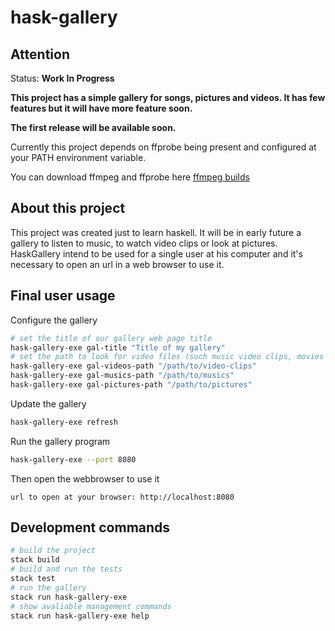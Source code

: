 # hask-gallery

## Attention

Status: **Work In Progress**

**This project has a simple gallery for songs, pictures and videos. It has few features but it will have more feature soon.**

**The first release will be available soon.**

Currently this project depends on ffprobe being present and configured at your PATH environment variable.

You can download ffmpeg and ffprobe here [ffmpeg builds](https://ffmpeg.zeranoe.com/builds/)

## About this project

This project was created just to learn haskell. It will be in early future a gallery to listen to music, to watch video clips or look at pictures.
HaskGallery intend to be used for a single user at his computer and it's necessary to open an url in a web browser to use it.

## Final user usage

Configure the gallery
```bash
# set the title of our gallery web page title
hask-gallery-exe gal-title "Title of my gallery"
# set the path to look for video files (such music video clips, movies and etc)
hask-gallery-exe gal-videos-path "/path/to/video-clips"
hask-gallery-exe gal-musics-path "/path/to/musics"
hask-gallery-exe gal-pictures-path "/path/to/pictures"
```

Update the gallery
```bash
hask-gallery-exe refresh
```

Run the gallery program
```bash
hask-gallery-exe --port 8080
```

Then open the webbrowser to use it
```text
url to open at your browser: http://localhost:8080
```


## Development commands

```bash
# build the project
stack build
# build and run the tests
stack test
# run the gallery
stack run hask-gallery-exe
# show avaliable management commands
stack run hask-gallery-exe help
```
